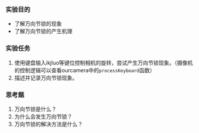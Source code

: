 ### 实验目的
- 了解万向节锁的现象
- 了解万向节锁的产生机理

### 实验任务
1. 使用键盘输入ikjluo等键位控制相机的旋转，尝试产生万向节锁现象。（摄像机的控制逻辑可以查看ourcamera中的`processKeyboard`函数）
2. 描述并记录万向节锁现象。
### 思考题
1. 万向节锁是什么？
2. 为什么会发生万向节锁？
3. 万向节锁的解决方法是什么？